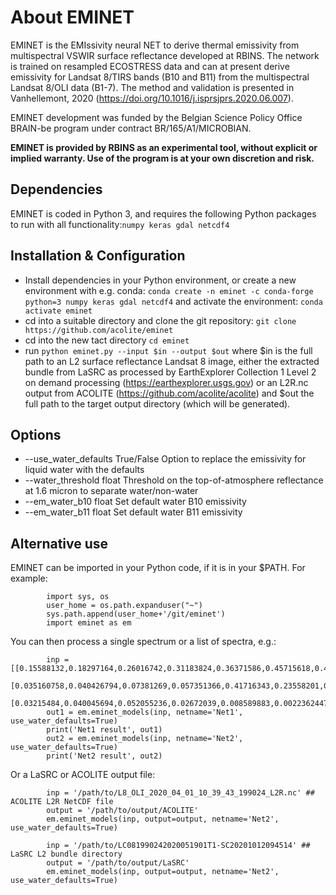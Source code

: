 # About EMINET
EMINET is the EMIssivity neural NET to derive thermal emissivity from multispectral VSWIR surface reflectance developed at RBINS. The network is trained on resampled ECOSTRESS data and can at present derive emissivity for Landsat 8/TIRS bands (B10 and B11) from the multispectral Landsat 8/OLI data (B1-7). The method and validation is presented in Vanhellemont, 2020 (https://doi.org/10.1016/j.isprsjprs.2020.06.007).

EMINET development was funded by the Belgian Science Policy Office BRAIN-be program under contract BR/165/A1/MICROBIAN.

**EMINET is provided by RBINS as an experimental tool, without explicit or implied warranty. Use of the program is at your own discretion and risk.**

## Dependencies
EMINET is coded in Python 3, and requires the following Python packages to run with all functionality:`numpy keras gdal netcdf4`

## Installation & Configuration
* Install dependencies in your Python environment, or create a new environment with e.g. conda: `conda create -n eminet -c conda-forge python=3 numpy keras gdal netcdf4`
and activate the environment: `conda activate eminet`
* cd into a suitable directory and clone the git repository: `git clone https://github.com/acolite/eminet`
* cd into the new tact directory `cd eminet`
* run `python eminet.py --input $in --output $out` where $in is the full path to an L2 surface reflectance Landsat 8 image, either the extracted bundle from LaSRC as processed by EarthExplorer Collection 1 Level 2 on demand processing (https://earthexplorer.usgs.gov) or an L2R.nc output from ACOLITE (https://github.com/acolite/acolite) and $out the full path to the target output directory (which will be generated).

## Options
* --use_water_defaults True/False Option to replace the emissivity for liquid water with the defaults
* --water_threshold float Threshold on the top-of-atmosphere reflectance at 1.6 micron to separate water/non-water
* --em_water_b10 float Set default water B10 emissivity
* --em_water_b11 float Set default water B11 emissivity

## Alternative use
EMINET can be imported in your Python code, if it is in your $PATH. For example:

            import sys, os
            user_home = os.path.expanduser("~")
            sys.path.append(user_home+'/git/eminet')
            import eminet as em

You can then process a single spectrum or a list of spectra, e.g.:

            inp = [[0.15588132,0.18297164,0.26016742,0.31183824,0.36371586,0.45715618,0.45273715],
                  [0.035160758,0.040426794,0.07381269,0.057351366,0.41716343,0.23558201,0.124089],
                  [0.03215484,0.040045694,0.052055236,0.02672039,0.008589883,0.0022362447,0.0017197328]]
            out1 = em.eminet_models(inp, netname='Net1', use_water_defaults=True)
            print('Net1 result', out1)
            out2 = em.eminet_models(inp, netname='Net2', use_water_defaults=True)
            print('Net2 result', out2)

Or a LaSRC or ACOLITE output file:

            inp = '/path/to/L8_OLI_2020_04_01_10_39_43_199024_L2R.nc' ## ACOLITE L2R NetCDF file
            output = '/path/to/output/ACOLITE'
            em.eminet_models(inp, output=output, netname='Net2', use_water_defaults=True)

            inp = '/path/to/LC081990242020051901T1-SC20201012094514' ## LaSRC L2 bundle directory
            output = '/path/to/output/LaSRC'
            em.eminet_models(inp, output=output, netname='Net2', use_water_defaults=True)
